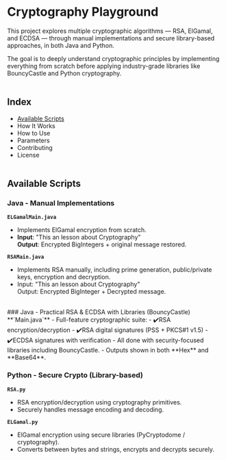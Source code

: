 # Cryptography Playground
This project explores multiple cryptographic algorithms — RSA, ElGamal, and ECDSA — through manual implementations and secure library-based approaches, in both Java and Python.

The goal is to deeply understand cryptographic principles by implementing everything from scratch before applying industry-grade libraries like BouncyCastle and Python cryptography.
<br><br>

## Index
- [Available Scripts](#available-scripts)
- How It Works
- How to Use
- Parameters
- Contributing
- License
<br><br>

## Available Scripts
### Java - Manual Implementations
**`ELGamalMain.java`**
- Implements ElGamal encryption from scratch.
- **Input**: "This an lesson about Cryptography" <br>**Output**: Encrypted BigIntegers + original message restored.

**`RSAMain.java`**
- Implements RSA manually, including prime generation, public/private keys, encryption and decryption.
- Input: "This an lesson about Cryptography" <br>Output: Encrypted BigInteger + Decrypted message.
<br>
### Java - Practical RSA & ECDSA with Libraries (BouncyCastle)
**`Main.java`**
- Full-feature cryptographic suite:
	- ✔️RSA encryption/decryption
	- ✔️RSA digital signatures (PSS + PKCS#1 v1.5)
	- ✔️ECDSA signatures with verification
- All done with security-focused libraries including BouncyCastle.
- Outputs shown in both **Hex** and **Base64**.

### Python - Secure Crypto (Library-based)
**`RSA.py`**
- RSA encryption/decryption using cryptography primitives.
- Securely handles message encoding and decoding.

**`ELGamal.py`**
- ElGamal encryption using secure libraries (PyCryptodome / cryptography).
- Converts between bytes and strings, encrypts and decrypts securely.

<br>
